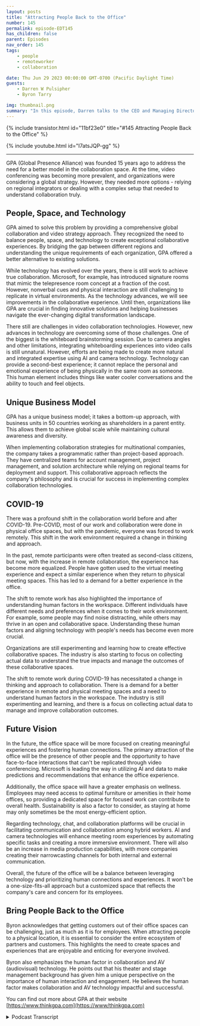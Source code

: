 ```yaml
---
layout: posts
title: "Attracting People Back to the Office"
number: 145
permalink: episode-EDT145
has_children: false
parent: Episodes
nav_order: 145
tags:
    - people
    - remoteworker
    - collaboration

date: Thu Jun 29 2023 00:00:00 GMT-0700 (Pacific Daylight Time)
guests:
    - Darren W Pulsipher
    - Byron Tarry

img: thumbnail.png
summary: "In this episode, Darren talks to the CEO and Managing Director of GPA about the role that collaboration innovation plays in bringing people back into the office and why people need face-to-face interaction."
---
```


{% include transistor.html id="11bf23e0" title="#145 Attracting People Back to the Office" %}

{% include youtube.html id="I7atsJQP-gg" %}

---

GPA (Global Presence Alliance) was founded 15 years ago to address the need for a better model in the collaboration space. At the time, video conferencing was becoming more prevalent, and organizations were considering a global strategy. However, they needed more options - relying on regional integrators or dealing with a complex setup that needed to understand collaboration truly.

## People, Space, and Technology

GPA aimed to solve this problem by providing a comprehensive global collaboration and video strategy approach. They recognized the need to balance people, space, and technology to create exceptional collaborative experiences. By bridging the gap between different regions and understanding the unique requirements of each organization, GPA offered a better alternative to existing solutions.

While technology has evolved over the years, there is still work to achieve true collaboration. Microsoft, for example, has introduced signature rooms that mimic the telepresence room concept at a fraction of the cost. However, nonverbal cues and physical interaction are still challenging to replicate in virtual environments. As the technology advances, we will see improvements in the collaborative experience. Until then, organizations like GPA are crucial in finding innovative solutions and helping businesses navigate the ever-changing digital transformation landscape.

There still are challenges in video collaboration technologies. However, new advances in technology are overcoming some of those challenges. One of the biggest is the whiteboard brainstorming session.   Due to camera angles and other limitations, integrating whiteboarding experiences into video calls is still unnatural. However, efforts are being made to create more natural and integrated expertise using AI and camera technology. Technology can provide a second-best experience; it cannot replace the personal and emotional experience of being physically in the same room as someone. This human element includes things like water cooler conversations and the ability to touch and feel objects.

## Unique Business Model

GPA has a unique business model; it takes a bottom-up approach, with business units in 50 countries working as shareholders in a parent entity. This allows them to achieve global scale while maintaining cultural awareness and diversity.

When implementing collaboration strategies for multinational companies, the company takes a programmatic rather than project-based approach. They have centralized teams for account management, project management, and solution architecture while relying on regional teams for deployment and support. This collaborative approach reflects the company's philosophy and is crucial for success in implementing complex collaboration technologies.

## COVID-19

There was a profound shift in the collaboration world before and after COVID-19. Pre-COVID, most of our work and collaboration were done in physical office spaces, but with the pandemic, everyone was forced to work remotely. This shift in the work environment required a change in thinking and approach.

In the past, remote participants were often treated as second-class citizens, but now, with the increase in remote collaboration, the experience has become more equalized. People have gotten used to the virtual meeting experience and expect a similar experience when they return to physical meeting spaces. This has led to a demand for a better experience in the office.

The shift to remote work has also highlighted the importance of understanding human factors in the workspace. Different individuals have different needs and preferences when it comes to their work environment. For example, some people may find noise distracting, while others may thrive in an open and collaborative space. Understanding these human factors and aligning technology with people's needs has become even more crucial.

Organizations are still experimenting and learning how to create effective collaborative spaces. The industry is also starting to focus on collecting actual data to understand the true impacts and manage the outcomes of these collaborative spaces.

The shift to remote work during COVID-19 has necessitated a change in thinking and approach to collaboration. There is a demand for a better experience in remote and physical meeting spaces and a need to understand human factors in the workspace. The industry is still experimenting and learning, and there is a focus on collecting actual data to manage and improve collaboration outcomes.

## Future Vision
In the future, the office space will be more focused on creating meaningful experiences and fostering human connections. The primary attraction of the office will be the presence of other people and the opportunity to have face-to-face interactions that can't be replicated through video conferencing. Microsoft is leading the way in utilizing AI and data to make predictions and recommendations that enhance the office experience.

Additionally, the office space will have a greater emphasis on wellness. Employees may need access to optimal furniture or amenities in their home offices, so providing a dedicated space for focused work can contribute to overall health. Sustainability is also a factor to consider, as staying at home may only sometimes be the most energy-efficient option.

Regarding technology, chat, and collaboration platforms will be crucial in facilitating communication and collaboration among hybrid workers. AI and camera technologies will enhance meeting room experiences by automating specific tasks and creating a more immersive environment. There will also be an increase in media production capabilities, with more companies creating their narrowcasting channels for both internal and external communication.

Overall, the future of the office will be a balance between leveraging technology and prioritizing human connections and experiences. It won't be a one-size-fits-all approach but a customized space that reflects the company's care and concern for its employees.

## Bring People Back to the Office
Byron acknowledges that getting customers out of their office spaces can be challenging, just as much as it is for employees. When attracting people to a physical location, it is essential to consider the entire ecosystem of partners and customers. This highlights the need to create spaces and experiences that are enjoyable and enticing for everyone involved.

Byron also emphasizes the human factor in collaboration and AV (audiovisual) technology. He points out that his theater and stage management background has given him a unique perspective on the importance of human interaction and engagement. He believes the human factor makes collaboration and AV technology impactful and successful.

You can find out more about GPA at their website [https://www.thinkgpa.com](https://www/thinkgpa.com)



<details>
<summary> Podcast Transcript </summary>

<p>﻿1</p>
<p>Hello, this is Darren</p>
<p>Pulsipher, chief solution,architect of public sector at Intel.</p>
<p>And welcome to Embracing</p>
<p>Digital Transformation,where we investigate effective change,leveragingpeople, process and technology.</p>
<p>On today's episode in taking workersback to the Office through collaborationwith special guest</p>
<p>Byron Tarry, CEO and managingdirector of GPA.</p>
<p>Byron, welcome to the show.</p>
<p>Thank you. Excited to be here.</p>
<p>Hey, we had an interesting conversation.</p>
<p>Where was a couple of weeks ago?</p>
<p>First time I met you guys. Yeah.</p>
<p>And you guys have an interesting approachto two things.</p>
<p>But before we get to talking about GPAand and all that,tell me a little bit about yourselfand your background.</p>
<p>Well, as as many in this industry,</p>
<p>I guess,came fromfrom a bit of a creative background.</p>
<p>So I came from a theater side of things,stage management.</p>
<p>And as you might guess from the accentfrom.</p>
<p>We're a little further afieldthan the North America.</p>
<p>I originally grew up, spentthe first half of my life in Australia andbut the theater world's not exactlythe place to make your fortune, I suppose.</p>
<p>And, and so like a lot in the industry,lots of musicians and so onthat found a way to find the creative,find the teamwork, find the technology andyou know in a day job and, and ended upin, in the audiovisual collaboration space.</p>
<p>So I guess that's that's mean that'san interesting backgroundbecause theater management is a lotlike collaborationin in corporate America, right?</p>
<p>Yeah, absolutely.</p>
<p>You know, particularly in stagemanagement, you, you you are controllingall the elements from thefrom the actors to the technology.</p>
<p>Yeah.</p>
<p>To the to the front of house and so on.</p>
<p>So lots of elements going on there.</p>
<p>And that really in many ways in thein our industrythat people space and technologyalignment is, is really thewhat we've talked aboutfor probably a decade or more ofyou have to get that balancebetween the three right to to makeexceptional collaborative experiences.</p>
<p>And so drawing on that,</p>
<p>I mean, I even had a six monthstint of studying architecturein, in, in universitybefore heading towards the theater spaceand years.</p>
<p>So kind of balanced all those elementsof people, space and technology I guessnow that that's pretty fascinatingbecause you run into alldifferent types of people in high techpeople with a theater background.</p>
<p>I never would have thought theaterin collaboration,but totally makes sensewhen you think about.</p>
<p>And so tell me a little bityou guys got GPA.</p>
<p>I mean, why why did you start GPA?</p>
<p>What's the whole back back story on GPAitself?</p>
<p>Yeah, I actually realizedlast week was 15 years ago.</p>
<p>It's like after I'd show last weekand it was actually 15 years agolast weekthat that the the organization began.</p>
<p>But it began for some context.</p>
<p>And those that have been around fora few years, like you and I might rememberwhen Cisco acquired a company called</p>
<p>Tandberg and Tambo, who one of the leadersin video conferencing.</p>
<p>And and 15 years ago we we figured thatthat was the the big moment.</p>
<p>Suddenly Ivy would go from fromthis sort of side thing not on my networkas as some of the IP convergencewas just beginning to now Cisco,a market maker, had stepped into the spaceand the boom was going to happen.</p>
<p>While it probably took another 12 yearsbefore</p>
<p>Kyoto came alongtill really that that boom occurred.</p>
<p>But what what shifted 15 years agowas was this collaboration spacestarting to shift from a more real estateproject centric environment?</p>
<p>Build a new building,woke up with some meeting rooms in.</p>
<p>But that was that tended to benot necessarily linked to a globalstrategy but but as videoconferencingthis was taking more hold and Ciscobrought some credibility to that.</p>
<p>Suddenly organizations were startingto think about a global strategy.</p>
<p>So obviouslythe accompanying piece for a startwas about connecting those further afield.</p>
<p>And and at the time,you really had two choices.</p>
<p>You went to a regional integratorwho kind of picked up the phonearound the world and hopedthat they might find a kindred spiritto be able to help them.</p>
<p>When you went to the spacethat really didn't understandcollaboration, you often actually ended upwith a room with with a roomin a box from Cisco on one endand this complex ivy on the other.</p>
<p>And we felt there was a better modelthat was required.</p>
<p>And in fact, as I was saying to youbefore, even as late as 2018,for us to do a study in suggestsof 96% of the enterprise customersthey interviewed were happy with theirtheir collaboration and video strategy.</p>
<p>So, yeah, whenever you seethat sort of dissatisfaction, alwaysan opportunity for an entrepreneur,for entrepreneurial ism, I guess.</p>
<p>Yeah,we really wanted to try and solve that.</p>
<p>That problembecausethe be unique and</p>
<p>I guess we can jump into that if you want.</p>
<p>Yeah I so I remember,</p>
<p>I remember the first collaboration room</p>
<p>I went into it was a Cisco roomand I was managing a team in India.</p>
<p>So we set it up so that the tail,it was kind of hokey to tell youthe truth.</p>
<p>Right?</p>
<p>Big screens and cameras everywhere,but it looked likeyou were all sitting at the same tablebecause they made the tablego into the screen.</p>
<p>The whole concept.</p>
<p>Yeah, but what I what I realizedwhen I actually finally went outand visitedthese people that worked for me,</p>
<p>I already knew them,right?</p>
<p>Because I was used to sitting at a table,even though it was a virtual table, was,you know, there was a bunch of lightingand everything was an unnatural.</p>
<p>But I knew who they werebecause I could see them.</p>
<p>And that collaboration really did happen.</p>
<p>A But that was a super expensiveand time consuming effortto put that thing together.</p>
<p>And, and,you know, there weren't very many,there was only one roomin, in, in California and one in</p>
<p>Bangalore, India.</p>
<p>You know, back then that telepresencepremise was a three or four or$500,000 room.</p>
<p>Oh, yeah,you got to get around comes aroundthose telepresence rooms had that thatthat table structure that sort of createdthe across the table model.</p>
<p>Well what what Microsoftnow doing with their signature roomsin the front rowexperiences is tell me exactlyback to that that same kind of premiseonly a 10th of the cost.</p>
<p>But yeah and well and then there's there'salso that's just non-verbal.</p>
<p>One of the things I really miss is truecollaboration.</p>
<p>We don't have this true truecollaboration, collaboration yet.</p>
<p>I dida whiteboard sessionwith a colleague of mine back East.</p>
<p>I'm on the West Coastin in the United Statesand it was still kind of hokey, right?</p>
<p>He was on video.</p>
<p>I was on video,but we wanted a whiteboard stuff andwe couldn't take the pen from each otherand we couldn't jab each other.</p>
<p>You know, we couldn't say, Moveout of my way, I'm going to do this part.</p>
<p>It's still not the same as beingin the room with each other right now.</p>
<p>Look,</p>
<p>I think this there's two elements to that.</p>
<p>The first, I'll say from a technologystandpoint is, is I think that'sthat's still evolving.</p>
<p>I mean, Microsoft came out with somea few years back and that kind ofchanged the paradigm a little bit,created a bit of a new market.</p>
<p>But I was having this discussion last weekactually with some of Microsoft peoplethat that that that premiseof your video experienceand your whiteboarding experiencebeing integratedin one of the front of the room is stillstill not natural because you've got theseweird camera angles and so on.</p>
<p>There is some work that's happeningnow amongst a number of the the,the sort of leading industryvendorsand so on that that's starting to pushthat sort of integrated experiencebetween side of wallwhiteboarding experienceand front of wall.</p>
<p>And there's a whole lot of stuffgoing on around AI and camera twoto sort of create a produced experiencethat does make some of that more natural.</p>
<p>But I think the the counter to thatand it kind of talks to theto the strugglesthat are going on in the industryat the moment is that in the worldat the moment, in the enterprise spaceof of bringing stuff to the officeas opposed to living that that experiencewe live for a few years with code isis the still an elementwhen you got to to Indiathose those years back there was stillan element of the personal relationalthere was still a missing elementthat you couldn't simply replaceby being across the across a video screen.</p>
<p>Whether that was going out for a beerat the end of the day,you know, the watercooler conversationor just justthat sort of emotional experienceof being physically in a room as well.</p>
<p>And so I think thoseare the canvas. We can alwayswe can always try andsort of createthat second best experience.</p>
<p>And we need to makewe need to to to make surethat we optimize that as much as possible.</p>
<p>But we can't lose sight of the factthat still there's still thathuman element in all of usthat that likes to touch and feel andand be in the same roomwith someone as well.</p>
<p>And I think that's that balancethat we're trying to,you know,still try to find a little bitbecause there reallyis no best practice in it right now.</p>
<p>It's also new in this postcode environment that is stilland strugglingto figure out what that mouth is.</p>
<p>Yeah, you keep mentioning</p>
<p>COVID, so let's talk pre-COVID.</p>
<p>When you guys were focusing oncollaboration technologies,your main customer base was all globalglobal companies, right?</p>
<p>Primarily trying to collaboratewith their internal and customers.</p>
<p>Is that what the main focus was?</p>
<p>Well, certainly.</p>
<p>I mean, GPS has being builtfrom an enterprise standpoint.</p>
<p>Primarily it washow do we solve this this global premiseand take the I mean, it's complexenough to deal with thatpeople space technology aloneand in a in a domestic capacity,let alone when you addall the complexities of globaland cultural and geographical and so on.</p>
<p>So certainly we've been built for thatat in solving that global element.</p>
<p>But that doesn't mean that 90%of our business doesn't come from domesticand that could be servingas an educational customer,that could be serving a sports venue,that could be serving a broadcastproductionenvironment and so on as well. But,but yeah, certainly that that sort ofcritical factor that thatthat we look at ishow do you scale this globally.</p>
<p>So when we first talked,</p>
<p>I loved your business model,the whole conceptbecause you said act globally.</p>
<p>No way, think globally, actlocally, right?</p>
<p>That was kind of your business model.</p>
<p>Yeah.</p>
<p>So I guess how do youhow do we leverage the modern economy?</p>
<p>So rather than a top downorganization of ownershipand so on, in fact, it's bottom up.</p>
<p>It's a little bit of</p>
<p>I use the the uber Airbnb analogy.</p>
<p>So in fact to achieve that scaleand we have a footprint in 50 countries.</p>
<p>In fact,what we've done is we've we've unitedwhat we call 27business unitswith that that that physical footprint ininto a global organization whereeach of those business units are actuallyshareholders in the parent entity.</p>
<p>And that's how we achieve that scaleand also the agility to continue toto establish footprintwhere our customers goby actually unitingall these regional organizations.</p>
<p>But by doing doing that,what essentially we did iswe left the cultural awarenessand diversity, the, the,the local ability to correct relationswith the that the regional stakeholders.</p>
<p>We all know when you push a mandate downglobally, the first thing that the regionsdo is push back and say,</p>
<p>Oh yeah, I've got my guy.</p>
<p>And so, you know, that balanceof the thinking and acting globally from afrom a strategic standpoint,but still being able to reflect thatwealth, to use that service hub analogy,the way a surface hubis going to be used inthe US is going to be very differentto Japanwhen you've got a very different hierarchyof collaborative input.</p>
<p>And if your fault is down from your boss'sboss'sboss, you're probably not jumping upand grabbing the pen out of his handand jumping in front ofthat that that surface hopso that, you know, that regional elementis so critical in success, particularlywhen you look at thethe reasons why we're doing this.</p>
<p>And that is collaboration.</p>
<p>That is the the, the very human factorsof how people work together.</p>
<p>So if if you've got amultinational like Intel, for example,that needs to put in collaborationstrategy,post-COVID, it doesn't matterwhen you would then call on thoseand I need to do itin Latin America and North America.</p>
<p>So all of all of them are.</p>
<p>Do youthen you then collaborate yourselveswith all the regional peoplesaying, here's the big account intel.</p>
<p>They want to do collaboration.</p>
<p>We want some consistent Cbut it needs to beit needs to be regionalized or whatever.</p>
<p>But you're really no different to I thinkin many ways</p>
<p>I suppose I see best practices that thatin deployment of any technology,you have a programmatic approach.</p>
<p>You know, it's typically not a project,it's a program because it's multiyear.</p>
<p>It's yeah, yeah.</p>
<p>You know, it's complex and,and has strategic objectivesthat go beyond just the basic scope,schedule, budget element.</p>
<p>And sowe would generally have a centralized teamof account managementto project managementsolution architect, service managementand so on.</p>
<p>And then regional projectsspin out of that and get deployed.</p>
<p>And then we have a</p>
<p>I have a central corporate teamthat that sits atop all that and buildsthe structure and the methodologyand ultimately supports the, the,whether that's thatthat central teamor the, or the regional teamin making sure that the programdeploys effectively, but thatis really critical to to success.</p>
<p>So you're kind of livingyour own collaborationphilosophy when you're doing thisbecause it's highly collaborative, right?</p>
<p>Well,it has to be, and particularly in thosewhere you've got to push upthose regionalized premises,that has to be that balancewhere the central team truststhe local teamthat they're not just kind ofbypassing the central strategyand that's the central teamfrom our standpointor the customer standpoint. Butbut but likewise that thatthe program is a failurebecause of a lack of adoption regionallyin the the outcomesthat that we're trying to seek.</p>
<p>So but yeah</p>
<p>I think that the caution is often</p>
<p>I get hung up in talking about thisglobal premise and I know many of youryour listeners are not necessarilyin that global capacity.</p>
<p>And really I don't think it changesonce you get to any sense of scale.</p>
<p>Does that balance where we're looking forwe actually call itthe four S's scalestandardization, simplification and speed.</p>
<p>But we also have to forget that we don'ttry and drive those efficienciesby forgetting thatthe audience that we're serving andis finding that balanceand having the trust between teams.</p>
<p>Yeah, from a global basisto to be able to recognize when it's okayto, to, to divert,when standardization is actuallyperhaps a negativeas opposed to witness a positive.</p>
<p>No, I really like that approach.</p>
<p>It is balance.</p>
<p>What has changedbetween pre-COVID and post-COVIDin this industry from your perspective?</p>
<p>Because it was it was a fundamental shift.</p>
<p>And how did that affect your guys'sapproach to the collaboration world?</p>
<p>Yeah, I mean, look, I think pre-COVIDwe largely lived in the physical spaceof the office environment and obviouslywhat happened the moment COVID hit,everyone got driven to the remote office.</p>
<p>And and so certainly that had to shifta bit of our thinking for a few years.</p>
<p>The focus on building physical spacesin the officethere,excuse me where that really went away.</p>
<p>But what's what's happened withthe return isis really interestingly theyou know, this premiseof not so much equality because equalityassumes an equal experience,but equity between the remote and theand the physical meeting roomspace, for example, is has really shifted.</p>
<p>So in the pastyou were kind of a second class citizenif you were that remote participant.</p>
<p>It wasn't that that that,yeah, right.</p>
<p>You were an outsider.</p>
<p>Yeah.</p>
<p>Whereas now we got so used to actuallythat experience of like you and I were,</p>
<p>I've got full face on, on the screenand so on.</p>
<p>So when we go back into the meeting roomand we stopped sending a shotof a room of seven people and,and the far end of the tableis, is a distantperson that you can barely even seefacial expression and so on as well.</p>
<p>It's actually demandeda different experience and ultimately,if you come to the office nowand we can talk a bit about the sort ofearning the commute premise,the reason why Iwould come to the office is</p>
<p>I need to expect a better experienceby coming to the officethan sitting in my office.</p>
<p>Otherwise, there's really no no demand toto come to the office.</p>
<p>There's lots of other factorsof keeping a quorum.</p>
<p>So one of the reasonswhy I am going to come to the officeand making sure that that experienceat the office,whether it's in the meeting roomor whether it's actually anywherein that that office environment,because ultimately anywhere in the officeenvironment really is becomea meeting space in some senses now,because that's why I go to the office,or at least a large part toto collaborate with others.</p>
<p>So it's absolutely shiftedthe thinking that we have to go through incertainly supportingthe remote participant, but reallychallenging ourselves to drivea better experience of the office as well.</p>
<p>That's going to be really toughbecause I have personalized my home officeright?</p>
<p>It's I got to do that,right?</p>
<p>So it's all set up.</p>
<p>I'm comfortable here.</p>
<p>You know, my set up, I've got it set upfor podcast hosting and collaborate.</p>
<p>I like my you're right.</p>
<p>I don't want to go in the office because</p>
<p>I don't have all the stuff I have here.</p>
<p>Right?</p>
<p>It's harder to go into the officeand particularly of the officesdriven to things like hot deskingand so on, which which makes sense.</p>
<p>But it's even less personalizedbecause I get to sit at a spacethat's got to sort of fitone size fits all.</p>
<p>We had a panel discussion last weekat Infocom where we had someone from UK</p>
<p>Design, big global design, architectureand planning firm and so on.</p>
<p>And and I was talking about thingslike neurodiversity,you know,kind of a hot topic these days, but,but how some people come to the officeand noise, for example, just becomesincredibly distracting to them.</p>
<p>And as we nowpush them into these open workspacesinstead of perhaps in the pastwhere they had a quiet officethey could work in and so on,that it just doesn't work for them.</p>
<p>And so you're really having to understandthose human factors in that peoplespace and technology alignmentbecome even more important.</p>
<p>Yet we want to create these spacesthat are that thatencourage collaboration, encourage those,those human elements as well.</p>
<p>And so it's, you know, it's not easy.</p>
<p>And I'd say that in the yeah, there isno best practice to go to right now.</p>
<p>Everyone's experimenting.</p>
<p>We've got such a short period of timesince reallythe return to offices has occurred thateven as you get outsideof individual cultures,within individual organizations, this,there's still a lot of learning to do.</p>
<p>And it's actually one of the areasthat I think as an industry wewe are struggling with is real effectivedata.</p>
<p>Look, we can measure on and often is itbroken and all those types of things.</p>
<p>But yeah, there's some interesting movesafootat that same flat panel discussionsitting next to I think I had both</p>
<p>Microsoft and Cisco marketmakers in terms of technology,whetherthat was the history of Cisco and Tandbergor more recently Microsoftand what teams has done.</p>
<p>But both of themin two different strategies.</p>
<p>Cisco with aan offering called</p>
<p>Spaces and Microsoft with placesare both startingto kind of step into that, thathow do we really understand the the trueimpacts, the human impacts and so on.</p>
<p>And they're both coming at itfrom quite different paths.</p>
<p>But how do we take real datato really start to understandwhat's happening in these offices,not just to sort of manage the technology,but manage the outcome, manage thethe returns and so onthat are coming from that.</p>
<p>I really like that.</p>
<p>Do you think that your guy, thatyour focus has shifted to more of that?</p>
<p>Absolutely.</p>
<p>I mean,challenging ourselves even as toif we got the right skill setswithin some of, you know, some of thatthe traditional ecosystem of staffingthat we had things like business analystsand the ability to take dataand manage it and ultimately becomethat strategic partner to our customersmeans not just saying, here'sall the data, you got to figure it out,but but how do we take thatand leverage thatthose decades of experienceand where I guess I,</p>
<p>I feel we as an industryhave an advantage overperhaps the real estate side of thingsor the more traditional i.t side of thingsis that we've</p>
<p>I guess back to that very human elementthat we startedwith the sort of theatrical, the musical,the emotional or the we've understoodand been the expertsin trying to align that, that experientialwith the, with the practical for,for so long that I put our hand up and saywell we need to leverage that morebut we need to draw on the best practicesand convergence has been going on.</p>
<p>Well, the ABC convergence started 15plus years ago, but now we're seeingeven more convergence is I t are evenhaving to sort of feed into thatthat reality as welland become more experientially focused,less about the states and statesand the security and more abouthow am I actually serving them.</p>
<p>I might like true customer, particularlyif the complexity of technologyhas gone to the cloud and you don't needall those guys running servers and so on.</p>
<p>And so I, you know, I think the only worldgenerally has had to shift.</p>
<p>Yeah.</p>
<p>All right.</p>
<p>So put on your put on your future hatfive years down the road.</p>
<p>What does the office look like now?</p>
<p>Well, if I had the perfect crystal ball,</p>
<p>I'd be abillionaire tomorrow.</p>
<p>Where would you like to see?</p>
<p>You know, where would you like to seethe office space go To what?</p>
<p>What do you think would attract meback into the office? Why?</p>
<p>And let me tell you something aboutmy commute is across the street.</p>
<p>I literally in like 2 minutesfrom Intel headquarters,</p>
<p>I could walk if I weren't so lazy.</p>
<p>So forget the commute part.</p>
<p>What attracts me to the office?</p>
<p>What does it look like?</p>
<p>Well, I think theyou know, the primary thing that attractsyou probably is is people, other people.</p>
<p>But but this is the strugglethat we've got a little bit to do.</p>
<p>I know you're going to be at the officeand if I don't know,you're going to be that. And I'm like,</p>
<p>Oh, come on.</p>
<p>And you've got thissort of vicious circle.</p>
<p>And so I think about particularlywhat Microsoft isfirst and foremostfocus on on places is trying to use AI andand the mass of datathat they have from exchange,from teams, fromfrom all these other platformsand starting to tryand become more predictiveand make recommendation and so on.</p>
<p>But but first and foremost, it's</p>
<p>I'm going to come to the officebecause I know you're at the officeand we can we can sit down together.</p>
<p>We can have experiencesthat we can't have just over a video.</p>
<p>I think there arethere are other elements to that.</p>
<p>There's a wellness element to it.</p>
<p>You're sitting in your yourlittle home office, maybe notwith optimal furniture, maybe not with thethe gym, the all the other amenitiesthat that, that we often offer.</p>
<p>I think that there is absolutelya wellness space and let'sremember that that for many employeesthat they may not have aa dedicated home officethey might be sittingat the kitchen table,they might be seeing it.</p>
<p>Sometimes it is actuallyabout having that focused space as well.</p>
<p>May notalways be about meeting with others,but sometimes I actually just need a placeto get out of my my home environmentsand so on as well.</p>
<p>I mean, there's some other interestingthings that are coming out as well.</p>
<p>As I was talking to Cisco last weekaround the theirtheir spices premise, and that's aroundthings like sustainability.</p>
<p>We all think that not getting inthe car is a sustainable premise.</p>
<p>But when we realize that the officeis going to be heated and cooled andand so on,whether we go into the office or not,we may actually be consuming more energyby staying at home, particularlywhen the commute is on the acrossthe road as you talk about.</p>
<p>And so there are other factors that arestarting to come into this as well.</p>
<p>So I think holistically,you know, it's building that culture of ofwhy would I come to the officethat that certainly foundationallywill be about that the human impact piece.</p>
<p>But but but I thinkit gets more intricate than thatand and ultimately rarelyis there a one size fits all premise.</p>
<p>And so it's it's attractingthe different things to different peopleand making sure that the</p>
<p>I guess the the thethe company cares about you andis creating a space that reflects its it'scare about you as an employee as opposedto just a number on a spreadsheet.</p>
<p>Yeah, exactly.</p>
<p>Where do you see thefuture for the technology side of things?</p>
<p>What new innovations do you see thatare going to make it easierto collaborate with these hybrid workers,which is which is really complexwhen you think about it, right?</p>
<p>Some days I'm in the I'm in the office,some days I'm not.</p>
<p>My team is now scattered to the wind.</p>
<p>Sometimes we're in the it'sthis kind of mess.</p>
<p>What technologies doyou think are going to help with that?</p>
<p>Well, I think, look, you know, it'sit's it's been a hot topic latelybut anything from chat to</p>
<p>I generally I think isan is going to have to have have an impactbut butas long aswe understandthe impact and the role of head I can have</p>
<p>I mean I talk about thatthat places environment where it's goingto start to give you a recommendationand so on.</p>
<p>And so being that copilot with youis even actuallyto use the Microsoft term of copilotbeing that copilot with youin terms ofpractical things in in our world,</p>
<p>I mean, there arenarrow world of of thewe're going towe're already starting to seea new level of of experiencestarting to be drivenfrom a bit of Einsteinin camera technologies, for example.</p>
<p>So once you get into that meetingroom, multiple cameras andand the sort of automated producerwe've actually got quiteused to in coming out reduced eventsbecause that was kind of the waythe way we had to do itand sort of bringing some of thatwithout having to layer techniciansand people on top of it,starting to let technologydo some of the workto to enhance the experience.</p>
<p>The other thing that I thinkwe're already starting to see isand it wasn't necessarilydriven by by COVID, although it helped is,</p>
<p>I guess, narrow cast media production.</p>
<p>I mean, a little bitlike what we're doing today. Butwe're seeing even at amuch more higher produced level,the number of studios,broadcast studios we're buildingfor corporate enterprise, for example,whether that's out to the to a wideraudience, particularly the finance world,a lot of the banksand so on are creating their ownnarrowcasting channelsto to their that constituencyas much as it's being usedinternally to employees and so on.</p>
<p>So I think this whole media explosion,the media workflows that arethat are carrying the technology,that's taking complexityout of those media workflowsso that that the average personcan can create a higherdegree of engagement as yet as indeedwe're talking about for this platform.</p>
<p>And so I think those things are startingto shift as well.</p>
<p>And sowe kind of look atthe 8020 rule of this, 88% of the roomsthat we're building of thesevery standardized rooms, it's the MCI,</p>
<p>Microsoft, NCR, Zoom Room or whatever.</p>
<p>That's that's been kind of rule.</p>
<p>But, but the but what that's allowing usto do is take our attention awayfrom that using standardizationand so on and bring it to the 20%,which is the really impactful,important experiential related stuff.</p>
<p>And so so yeah, it's, it'sthose spaces that I'm most excitedabout interactivity and, and I mean,large organizationslike Intel have been building experiencesof this for years, but,but that was typicallythat the big big air experience area HQbut we're starting to see a lotmore of that distribute out to smallerrealities in the branch offices,in the regions and so on. Sowhile thatis significant,that attracts people back into the officeas well, and not just employees.</p>
<p>You know, we tend to look at a lotabout the attract, the employee,but what's going to attract the customer?</p>
<p>I know, you know, we've all found itharder to get customersout of their office. Oh, yeah.</p>
<p>Just as much as we have employees.</p>
<p>And so it's not just earningthe commute from, from thethe employee, it's earning the commutefrom, from that entire ecosystemof partners, of customersof, of everybody that we interact with.</p>
<p>That's important now that this is awesome.</p>
<p>Hey, Byron, thanks for your time today.</p>
<p>This was this is enjoyable</p>
<p>I really yeah I really like this a lotbecause we don't have to talkabout technology the whole time.</p>
<p>The human factor is so important.</p>
<p>So thanks for humanizing collaborationand AV,especially with your backgroundin theater and stage manager.</p>
<p>I think it's wonderful.</p>
<p>It's a great story, but it's a pleasure.</p>
<p>It's and it's a passion as I say,if you if you love what you do,you never work a day in your life.</p>
<p>I think you live thata little bit as well.</p>
<p>But certainly it's that human factorthat that makes it makes it fun everyday.</p>
<p>Oh, that's awesome. Thanks again, Byron.</p>
<p>Get down.</p>
<p>Thank you for listeningto Embracing Digital Transformation today.</p>
<p>If you enjoyed our podcast,give it five stars on your favoritepodcasting site or YouTube channel,you can find out more informationabout embracing digital transformationand embracingdigital.org.</p>
<p>Until nexttime, go out and do something wonderful.</p>

</details>

